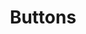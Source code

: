 ---
layout: design-system
group: components

title: Buttons
description: Buttons are used to initialize an action. `<button>` tags.... `<a>` tags... The interchangeable classes affect different parts of the button. `btn` is the base class shared by all buttons. `btn-primary` etc indicate the button’s color. `btn-xl` etc. indicate the button’s size. And `btn--page-specific` is where you can insert any classes particular to your page (usually margins for the location of the button on the page).

subgroups:
    - title: Sizes
      description: These are all of the current potential options for button sizes, determined by the `btn-size` classes (`btn-md` etc.). Make sure to switch out the color class (`btn-primary`) if you intend to use a different color button (see colors section further down). We use flexible names (“Medium” instead of exact measurements) because...
      variations:
            - title: Medium
              description: FPO Short write up on guidance for when to use these vs other buttons. Pages used in.
              example: examples/buttons/size-medium.html
            - title: Medium-Long
              description: FPO Short write up on guidance for when to use these vs other buttons. Pages used in.
              example: examples/buttons/size-medium-long.html
            - title: Medium-Narrow
              description: FPO Short write up on guidance for when to use these vs other buttons. Pages used in.
              example: examples/buttons/size-medium-narrow.html
            - title: Large
              description: FPO Short write up on guidance for when to use these vs other buttons. Pages used in.
              example: examples/buttons/size-large.html
            - title: X-Large
              description: FPO Short write up on guidance for when to use these vs other buttons. Pages used in.
              example: examples/buttons/size-x-large.html
            - title: X-Large-Long
              description: FPO Short write up on guidance for when to use these vs other buttons. Pages used in.
              example: examples/buttons/size-x-large-long.html
    - title: Colors
      description: These are all of the current potential options for button sizes, determined by the `btn-size` classes (`btn-md` etc.). Make sure to switch out the color class (`btn-primary`) if you intend to use a different color button (see colors section further down).
      variations:
            - title: Primary
              description: FPO Short write up on guidance for when to use these vs other buttons. Pages used in.
              example: examples/buttons/color-primary.html
            - title: Primary on Dark
              description: FPO Short write up on guidance for when to use these vs other buttons. Pages used in.
              example: examples/buttons/color-primary-on-dark.html
            - title: Dark
              description: FPO Short write up on guidance for when to use these vs other buttons. Pages used in.
              example: examples/buttons/color-dark.html
---